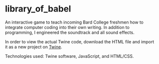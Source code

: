 # library_of_babel
An interactive game to teach incoming Bard College freshmen how to integrate computer coding into their own writing. In addition to programming, I engineered the soundtrack and all sound effects. 

In order to view the actual Twine code, download the HTML file and import it as a new project on [Twine](https://twinery.org/2/).

Technologies used: Twine software, JavaScript, and HTML/CSS.
